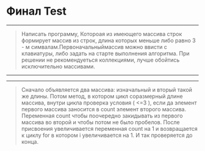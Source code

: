 # Финал Test #
___
>Написать программу, Котороая из имеющего массива строк формирует массив из строк, длина которых меньше либо равно 3 - м симвалам.Первоначальныймассив можно ввисти с клавиатуры, либо задать на старте выполнения алгоритма. При решении не рекомендуеться коллекциями, лучше обойтись исключительно массивами.
___
___
>Сначало объявляется два массива: изначальный и вторый такой же длины. Потом метод, в котором цикл соразмерный длине массива, внутри цикла проверка условия ( <=3 ), если да элемент первого массива заносится в count элемент второго массива. Переменная count чтобы поочередно закидывать из первого массива во второй и чтобы потом не было пробелов. После присвоения увеличивается переменная count на 1 и возвращается к циклу for в котором i увеличивается на 1. И так проверяется до конца.